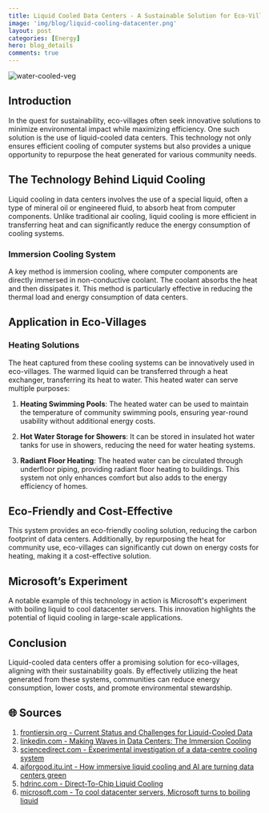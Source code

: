 ```yaml
---
title: Liquid Cooled Data Centers - A Sustainable Solution for Eco-Villages
image: 'img/blog/liquid-cooling-datacenter.png'
layout: post
categories: [Energy]
hero: blog_details
comments: true
---
```


![water-cooled-veg](https://github.com/AxalNetwork/website/assets/55703540/261649ac-c052-488b-9a25-ff5034ad926c)


## Introduction
In the quest for sustainability, eco-villages often seek innovative solutions to minimize environmental impact while maximizing efficiency. One such solution is the use of liquid-cooled data centers. This technology not only ensures efficient cooling of computer systems but also provides a unique opportunity to repurpose the heat generated for various community needs.

## The Technology Behind Liquid Cooling
Liquid cooling in data centers involves the use of a special liquid, often a type of mineral oil or engineered fluid, to absorb heat from computer components. Unlike traditional air cooling, liquid cooling is more efficient in transferring heat and can significantly reduce the energy consumption of cooling systems.

### Immersion Cooling System
A key method is immersion cooling, where computer components are directly immersed in non-conductive coolant. The coolant absorbs the heat and then dissipates it. This method is particularly effective in reducing the thermal load and energy consumption of data centers.

## Application in Eco-Villages
### Heating Solutions
The heat captured from these cooling systems can be innovatively used in eco-villages. The warmed liquid can be transferred through a heat exchanger, transferring its heat to water. This heated water can serve multiple purposes:

1. **Heating Swimming Pools**: The heated water can be used to maintain the temperature of community swimming pools, ensuring year-round usability without additional energy costs.
   
2. **Hot Water Storage for Showers**: It can be stored in insulated hot water tanks for use in showers, reducing the need for water heating systems.

3. **Radiant Floor Heating**: The heated water can be circulated through underfloor piping, providing radiant floor heating to buildings. This system not only enhances comfort but also adds to the energy efficiency of homes.

## Eco-Friendly and Cost-Effective
This system provides an eco-friendly cooling solution, reducing the carbon footprint of data centers. Additionally, by repurposing the heat for community use, eco-villages can significantly cut down on energy costs for heating, making it a cost-effective solution.

## Microsoft’s Experiment
A notable example of this technology in action is Microsoft's experiment with boiling liquid to cool datacenter servers. This innovation highlights the potential of liquid cooling in large-scale applications.

## Conclusion
Liquid-cooled data centers offer a promising solution for eco-villages, aligning with their sustainability goals. By effectively utilizing the heat generated from these systems, communities can reduce energy consumption, lower costs, and promote environmental stewardship.

## 🌐 Sources
1. [frontiersin.org - Current Status and Challenges for Liquid-Cooled Data](https://www.frontiersin.org/articles/10.3389/fenrg.2022.952680)
2. [linkedin.com - Making Waves in Data Centers: The Immersion Cooling](https://www.linkedin.com/pulse/making-waves-data-centers-immersion-cooling-markets-growth-bhavsar)
3. [sciencedirect.com - Experimental investigation of a data-centre cooling system](https://www.sciencedirect.com/science/article/pii/S2214157X23002319)
4. [aiforgood.itu.int - How immersive liquid cooling and AI are turning data centers green](https://aiforgood.itu.int/how-immersive-liquid-cooling-and-ai-are-turning-data-centers-green/)
5. [hdrinc.com - Direct-To-Chip Liquid Cooling](https://www.hdrinc.com/insights/direct-chip-liquid-cooling)
6. [microsoft.com - To cool datacenter servers, Microsoft turns to boiling liquid](https://news.microsoft.com/source/features/innovation/datacenter-liquid-cooling/)
